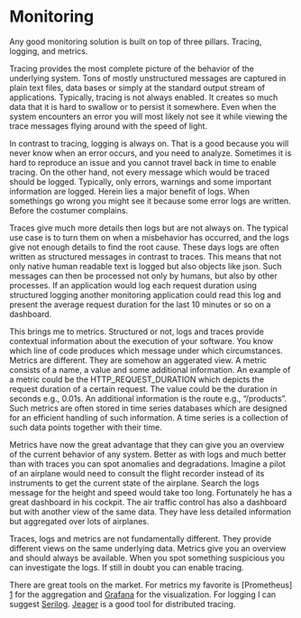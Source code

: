 # Monitoring

Any good monitoring solution is built on top of three pillars. Tracing, logging, and metrics. 

Tracing provides the most complete picture of the behavior of the underlying system. Tons of mostly unstructured messages are captured in plain text files, data bases or simply at the standard output stream of applications. Typically, tracing is not always enabled. It creates so much data that it is hard to swallow or to persist it somewhere. Even when the system encounters an error you will most likely not see it while viewing the trace messages flying around with the speed of light. 

In contrast to tracing, logging is always on. That is a good because you will never know when an error occurs, and you need to analyze. Sometimes it is hard to reproduce an issue and you cannot travel back in time to enable tracing. On the other hand, not every message which would be traced should be logged. Typically, only errors, warnings and some important information are logged. Herein lies a major benefit of logs. When somethings go wrong you might see it because some error logs are written. Before the costumer complains. 

Traces give much more details then logs but are not always on. The typical use case is to turn them on when a misbehavior has occurred, and the logs give not enough details to find the root cause. These days logs are often written as structured messages in contrast to traces. This means that not only native human readable text is logged but also objects like json. Such messages can then be processed not only by humans, but also by other processes. If an application would log each request duration using structured logging another monitoring application could read this log and present the average request duration for the last 10 minutes or so on a dashboard. 

This brings me to metrics. Structured or not, logs and traces provide contextual information about the execution of your software. You know which line of code produces which message under which circumstances. Metrics are different. They are somehow an aggerated view. A metric consists of a name, a value and some additional information. An example of a metric could be the HTTP_REQUEST_DURATION which depicts the request duration of a certain request. The value could be the duration in seconds e.g., 0.01s. An additional information is the route e.g., “/products”. Such metrics are often stored in time series databases which are designed for an efficient handling of such information. A time series is a collection of such data points together with their time.  

Metrics have now the great advantage that they can give you an overview of the current behavior of any system. Better as with logs and much better than with traces you can spot anomalies and degradations. Imagine a pilot of an airplane would need to consult the flight recorder instead of its instruments to get the current state of the airplane. Search the logs message for the height and speed would take too long. Fortunately he has a great dashboard in his cockpit. The air traffic control has also a dashboard but with another view of the same data. They have less detailed information but aggregated over lots of airplanes. 

Traces, logs and metrics are not fundamentally different. They provide different views on the same underlying data. Metrics give you an overview and should always be available. When you spot something suspicious you can investigate the logs. If still in doubt you can enable tracing. 

There are great tools on the market. For metrics my favorite is [Prometheus] [1] for the aggregation and [Grafana][2] for the visualization. For logging I can suggest [Serilog][3]. [Jeager][4] is a good tool for distributed tracing.

[1]: https://prometheus.io/
[2]: https://grafana.com/
[3]: https://serilog.net/
[4]: https://www.jaegertracing.io/
